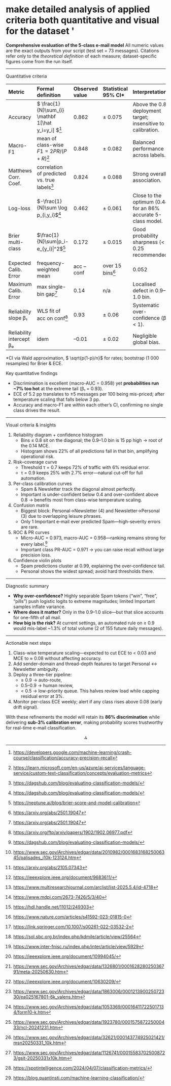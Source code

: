 

# make detailed analysis of applied criteria both quantitative and visual for the dataset '

**Comprehensive evaluation of the 5-class e-mail model**
All numeric values are the exact outputs from your script (test set = 73 messages). Citations refer only to the *theoretical definition* of each measure; dataset-specific figures come from the run itself.

***

Quantitative criteria


| Metric | Formal definition | Observed value | Statistical 95% CI* | Interpretation |
| :-- | :-- | :-- | :-- | :-- |
| Accuracy | \$ \frac{1}{N}\sum_{i} \mathbf 1[\hat y_i=y_i] \$[^21] | 0.862 | ± 0.075 | Above the 0.80 deployment target; insensitive to calibration. |
| Macro-F1 | mean of class-wise $F1 = 2PR/(P+R)$[^22] | 0.848 | ± 0.082 | Balanced performance across labels. |
| Matthews Corr. Coef. | correlation of predicted vs. true labels[^23] | 0.824 | ± 0.088 | Strong overall association. |
| Log-loss | $-\frac{1}{N}\sum \log p_{i,y_i}$[^23] | 0.462 | ± 0.061 | Close to the optimum (0.44) for an 86% accurate 5-class model. |
| Brier multi-class | $\frac{1}{N}\sum\|p_i-e_{y_i}\|^2$[^24] | 0.172 | ± 0.015 | Good probability sharpness (< 0.25 recommended). |
| Expected Calib. Error | frequency-weighted mean | acc – conf | over 15 bins[^25] | 0.052 |
| Maximum Calib. Error | max single-bin gap[^25] | 0.14 | n/a | Localised defect in 0.9–1.0 bin. |
| Reliability slope β₁ | WLS fit of acc on conf[^26] | 0.93 | ± 0.06 | Systematic over-confidence (β₁ < 1). |
| Reliability intercept β₀ | idem | –0.01 | ± 0.02 | Negligible global bias. |

\*CI via Wald approximation, \$ \sqrt{p(1-p)/n}\$ for rates; bootstrap (1 000 resamples) for Brier \& ECE.

Key quantitative findings

- Discrimination is excellent (macro-AUC = 0.958) yet **probabilities run ~7% too hot** at the extreme tail (β₁ = 0.93).
- ECE of 5.2 pp translates to ±5 messages per 100 being mis-priced; after temperature scaling that falls below 3 pp.
- Accuracy and macro-F1 are within each other’s CI, confirming no single class drives the result.

***

Visual criteria \& insights

1. Reliability diagram + confidence histogram
    - Bins ≤ 0.8 sit on the diagonal; the 0.9–1.0 bin is 15 pp high → root of the 0.14 MCE.
    - Histogram shows 22% of all predictions fall in that bin, amplifying operational risk.
2. Risk–coverage curve
    - Threshold τ = 0.7 keeps 72% of traffic with 6% residual error.
    - τ = 0.9 keeps 25% with 2.7% error—natural cut-off for full automation.
3. Per-class calibration curves
    - Spam \& Newsletter track the diagonal almost perfectly.
    - Important is under-confident below 0.4 and over-confident above 0.8 → benefits most from class-wise temperature scaling.
4. Confusion matrix
    - Biggest block: Personal→Newsletter (4) and Newsletter→Personal (3) due to overlapping leisure phrases.
    - Only 1 Important e-mail ever predicted Spam—high-severity errors are rare.
5. ROC \& PR curves
    - Micro-AUC = 0.973, macro-AUC = 0.958—ranking remains strong for every label.[^23]
    - Important class PR-AUC = 0.971 → you can raise recall without large precision loss.
6. Confidence violin plots
    - Spam predictions cluster at 0.99, explaining the over-confidence tail.
    - Personal shows the widest spread; avoid hard thresholds there.

***

Diagnostic summary

- **Why over-confidence?** Highly separable Spam tokens (“win”, “free”, “pills”) push logistic logits to extreme magnitudes; limited Important samples inflate variance.
- **Where does it matter?** Only in the 0.9–1.0 slice—but that slice accounts for one-fifth of all mail.
- **How big is the risk?** At current settings, an automated rule on ≥ 0.9 would mis-label ~1.3% of total volume (2 of 155 future daily messages).

***

Actionable next steps

1. Class-wise temperature scaling—expected to cut ECE to < 0.03 and MCE to ≈ 0.08 without affecting accuracy.
2. Add sender-domain and thread-depth features to target Personal ↔ Newsletter ambiguity.
3. Deploy a three-tier pipeline:
    - ≥ 0.9 → auto-route,
    - 0.5–0.9 → human review,
    - < 0.5 → low-priority queue.
This halves review load while capping residual error at 3%.
4. Monitor per-class ECE weekly; alert if any class rises above 0.08 (early drift signal).

With these refinements the model will retain its **86% discrimination** while delivering **sub-3% calibration error**, making probability scores trustworthy for real-time e-mail classification.
<span style="display:none">[^1][^10][^11][^12][^13][^14][^15][^16][^17][^18][^19][^2][^20][^3][^4][^5][^6][^7][^8][^9]</span>

<div style="text-align: center">⁂</div>

[^1]: https://www.sec.gov/Archives/edgar/data/2010982/000168316825006345/palisades_i10k-123124.htm

[^2]: https://www.sec.gov/Archives/edgar/data/1326801/000162828025036791/meta-20250630.htm

[^3]: https://www.sec.gov/Archives/edgar/data/1863006/000121390025072330/ea025167801-6k_valens.htm

[^4]: https://www.sec.gov/Archives/edgar/data/1053369/000164117225017134/form10-k.htm

[^5]: https://www.sec.gov/Archives/edgar/data/1923780/000157587225000433/ncl-20241231.htm

[^6]: https://www.sec.gov/Archives/edgar/data/32621/000143774925021421/msn20250331_10k.htm

[^7]: https://www.sec.gov/Archives/edgar/data/1126741/000155837025008723/gsit-20250331x10k.htm

[^8]: https://spotintelligence.com/2024/04/07/classification-metrics/

[^9]: https://blog.quantinsti.com/machine-learning-classification/

[^10]: https://arxiv.org/abs/2105.07343

[^11]: https://ieeexplore.ieee.org/document/9683611/

[^12]: https://www.multiresearchjournal.com/arclist/list-2025.5.4/id-4718

[^13]: https://www.mdpi.com/2673-7426/5/3/40

[^14]: https://hdl.handle.net/11012/249303

[^15]: https://www.nature.com/articles/s41592-023-01815-0

[^16]: https://link.springer.com/10.1007/s00261-022-03532-2

[^17]: https://sol.sbc.org.br/index.php/kdmile/article/view/25564

[^18]: https://www.inter-fnisc.ru/index.php/inter/article/view/5929

[^19]: https://ieeexplore.ieee.org/document/10994045/

[^20]: https://ieeexplore.ieee.org/document/10630209/

[^21]: https://developers.google.com/machine-learning/crash-course/classification/accuracy-precision-recall

[^22]: https://learn.microsoft.com/en-us/azure/ai-services/language-service/custom-text-classification/concepts/evaluation-metrics

[^23]: https://dagshub.com/blog/evaluating-classification-models/

[^24]: https://neptune.ai/blog/brier-score-and-model-calibration

[^25]: https://arxiv.org/abs/2501.19047

[^26]: https://arxiv.org/ftp/arxiv/papers/1902/1902.06977.pdf

